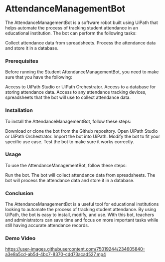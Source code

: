 # AttendanceManagementBot

The AttendanceManagementBot is a software robot built using UiPath that helps automate the process of tracking student attendance in an educational institution. The bot can perform the following tasks:

Collect attendance data from spreadsheets.
Process the attendance data and store it in a database.

### Prerequisites
Before running the Student AttendanceManagementBot, you need to make sure that you have the following:

Access to UiPath Studio or UiPath Orchestrator.
Access to a database for storing attendance data.
Access to any attendance tracking devices, spreadsheets that the bot will use to collect attendance data.

### Installation
To install the AttendanceManagementBot, follow these steps:

Download or clone the bot from the Github repository.
Open UiPath Studio or UiPath Orchestrator.
Import the bot into UiPath.
Modify the bot to fit your specific use case.
Test the bot to make sure it works correctly.

### Usage
To use the AttendanceManagementBot, follow these steps:

Run the bot.
The bot will collect attendance data from spreadsheets.
The bot will process the attendance data and store it in a database.

### Conclusion
The AttendanceManagementBot is a useful tool for educational institutions looking to automate the process of tracking student attendance. By using UiPath, the bot is easy to install, modify, and use. With this bot, teachers and administrators can save time and focus on more important tasks while still having accurate attendance records.


### Demo Video

https://user-images.githubusercontent.com/75019244/234605840-a3e8a5cd-ab5d-4bc7-8370-cdd73acad527.mp4




